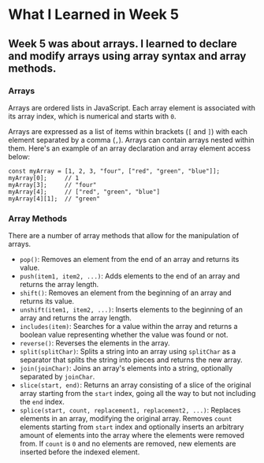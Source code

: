 # What I Learned in Week 5

## Week 5 was about arrays.  I learned to declare and modify arrays using array syntax and array methods.

### Arrays
Arrays are ordered lists in JavaScript.  Each array element is associated with its array index, which is numerical and starts with `0`.

Arrays are expressed as a list of items within brackets (`[` and `]`) with each element separated by a comma (`,`).  Arrays can contain arrays nested within them.  Here's an example of an array declaration and array element access below:
```
const myArray = [1, 2, 3, "four", ["red", "green", "blue"]];
myArray[0];     // 1
myArray[3];     // "four"
myArray[4];     // ["red", "green", "blue"]
myArray[4][1];  // "green"
```

### Array Methods
There are a number of array methods that allow for the manipulation of arrays.

- `pop()`: Removes an element from the end of an array and returns its value.
- `push(item1, item2, ...)`: Adds elements to the end of an array and returns the array length.
- `shift()`: Removes an element from the beginning of an array and returns its value.
- `unshift(item1, item2, ...)`: Inserts elements to the beginning of an array and returns the array length.
- `includes(item)`: Searches for a value within the array and returns a boolean value representing whether the value was found or not.
- `reverse()`: Reverses the elements in the array.
- `split(splitChar)`: Splits a string into an array using `splitChar` as a separator that splits the string into pieces and returns the new array.
- `join(joinChar)`: Joins an array's elements into a string, optionally separated by `joinChar`.
- `slice(start, end)`: Returns an array consisting of a slice of the original array starting from the `start` index, going all the way to but not including the `end` index.
- `splice(start, count, replacement1, replacement2, ...)`: Replaces elements in an array, modifying the original array.  Removes `count` elements starting from `start` index and optionally inserts an arbitrary amount of elements into the array where the elements were removed from.  If `count` is `0` and no elements are removed, new elements are inserted before the indexed element.
